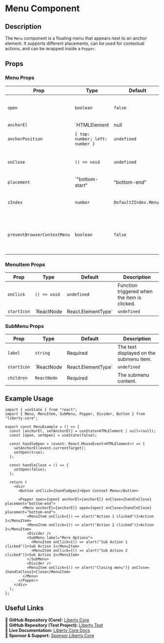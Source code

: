 # Menu Component

## Description
The `Menu` component is a floating menu that appears next to an anchor element. It supports different placements, can be used for contextual actions, and can be wrapped inside a `Popper`.

## Props

### Menu Props
| Prop                     | Type                                              | Default        | Description |
|--------------------------|--------------------------------------------------|----------------|-------------|
| `open`                 | `boolean`                                       | `false`       | Controls the visibility of the menu. |
| `anchorEl`             | `HTMLElement | null | undefined`               | `undefined`  | The element that the menu is anchored to. |
| `anchorPosition`       | `{ top: number; left: number }`                 | `undefined`  | Manually position the menu. |
| `onClose`             | `() => void`                                    | `undefined`  | Callback when the menu is closed. |
| `placement`           | `"bottom-start" | "bottom-end" | "top-start" | "top-end"` | `"bottom-start"` | The position of the menu relative to the anchor. |
| `zIndex`              | `number`                                        | `DefaultZIndex.Menus` | Controls the stacking order. |
| `preventBrowserContextMenu` | `boolean`                                  | `false`      | Prevents the default browser context menu from appearing. |

### MenuItem Props
| Prop       | Type                              | Default   | Description |
|------------|----------------------------------|-----------|-------------|
| `onClick` | `() => void`                   | `undefined` | Function triggered when the item is clicked. |
| `startIcon` | `ReactNode | React.ElementType` | `undefined` | Icon to be displayed before the text. |

### SubMenu Props
| Prop       | Type                              | Default   | Description |
|------------|----------------------------------|-----------|-------------|
| `label`   | `string`                       | Required  | The text displayed on the submenu item. |
| `startIcon` | `ReactNode | React.ElementType` | `undefined` | Icon to be displayed before the text. |
| `children` | `ReactNode`                   | Required  | The submenu content. |

## Example Usage
```tsx
import { useState } from "react";
import { Menu, MenuItem, SubMenu, Popper, Divider, Button } from "liberty-core";

export const MenuExample = () => {
  const [anchorEl, setAnchorEl] = useState<HTMLElement | null>(null);
  const [open, setOpen] = useState(false);

  const handleOpen = (event: React.MouseEvent<HTMLElement>) => {
    setAnchorEl(event.currentTarget);
    setOpen(true);
  };

  const handleClose = () => {
    setOpen(false);
  };

  return (
    <div>
      <Button onClick={handleOpen}>Open Context Menu</Button>

      <Popper open={open} anchorEl={anchorEl} onClose={handleClose} placement="bottom-end">
        <Menu anchorEl={anchorEl} open={open} onClose={handleClose} placement="bottom-end">
          <MenuItem onClick={() => alert("Action 1 clicked")}>Action 1</MenuItem>
          <MenuItem onClick={() => alert("Action 2 clicked")}>Action 2</MenuItem>
          <Divider />
          <SubMenu label="More Options">
            <MenuItem onClick={() => alert("Sub Action 1 clicked")}>Sub Action 1</MenuItem>
            <MenuItem onClick={() => alert("Sub Action 2 clicked")}>Sub Action 2</MenuItem>
          </SubMenu>
          <Divider />
          <MenuItem onClick={() => alert("Closing menu")} onClose={handleClose}>Close</MenuItem>
        </Menu>
      </Popper>
    </div>
  );
};
```

## Useful Links
🔗 **GitHub Repository (Core):** [Liberty Core](https://github.com/fblettner/liberty-core/)  
🔗 **GitHub Repository (Test Project):** [Liberty Test](https://github.com/fblettner/liberty-test/)  
📖 **Live Documentation:** [Liberty Core Docs](https://docs.nomana-it.fr/liberty-core/)  
💖 **Sponsor & Support:** [Sponsor Liberty Core](https://github.com/sponsors/fblettner) 